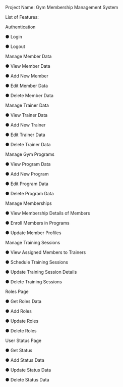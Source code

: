 Project Name: Gym Membership Management System

List of Features:

Authentication

● Login

● Logout

Manage Member Data

● View Member Data

● Add New Member

● Edit Member Data

● Delete Member Data

Manage Trainer Data

● View Trainer Data

● Add New Trainer

● Edit Trainer Data

● Delete Trainer Data

Manage Gym Programs

● View Program Data

● Add New Program

● Edit Program Data

● Delete Program Data

Manage Memberships

● View Membership Details of Members

● Enroll Members in Programs

● Update Member Profiles

Manage Training Sessions

● View Assigned Members to Trainers

● Schedule Training Sessions

● Update Training Session Details

● Delete Training Sessions

Roles Page

● Get Roles Data

● Add Roles

● Update Roles

● Delete Roles

User Status Page

● Get Status

● Add Status Data

● Update Status Data

● Delete Status Data

